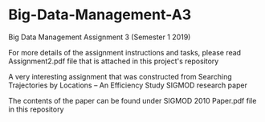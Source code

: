 # Big-Data-Management-A3
Big Data Management Assignment 3 (Semester 1 2019)

For more details of the assignment instructions and tasks, please read Assignment2.pdf file that is attached in this project's repository

A very interesting assignment that was constructed from Searching Trajectories by Locations – An Efficiency Study SIGMOD research paper

The contents of the paper can be found under SIGMOD 2010 Paper.pdf file in this repository 

